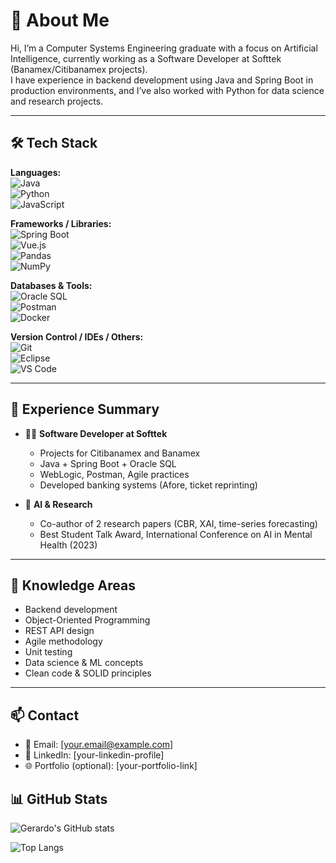 # 👋 About Me

Hi, I’m a Computer Systems Engineering graduate with a focus on Artificial Intelligence, currently working as a Software Developer at Softtek (Banamex/Citibanamex projects).  
I have experience in backend development using Java and Spring Boot in production environments, and I’ve also worked with Python for data science and research projects.

---

## 🛠️ Tech Stack

**Languages:**  
![Java](https://img.shields.io/badge/Java-ED8B00?style=flat&logo=java&logoColor=white)  
![Python](https://img.shields.io/badge/Python-3776AB?style=flat&logo=python&logoColor=white)  
![JavaScript](https://img.shields.io/badge/JavaScript-F7DF1E?style=flat&logo=javascript&logoColor=black)

**Frameworks / Libraries:**  
![Spring Boot](https://img.shields.io/badge/Spring_Boot-6DB33F?style=flat&logo=spring-boot&logoColor=white)  
![Vue.js](https://img.shields.io/badge/Vue.js-35495E?style=flat&logo=vue.js&logoColor=4FC08D)  
![Pandas](https://img.shields.io/badge/Pandas-150458?style=flat&logo=pandas&logoColor=white)  
![NumPy](https://img.shields.io/badge/Numpy-013243?style=flat&logo=numpy&logoColor=white)

**Databases & Tools:**  
![Oracle SQL](https://img.shields.io/badge/Oracle-F80000?style=flat&logo=oracle&logoColor=white)  
![Postman](https://img.shields.io/badge/Postman-FF6C37?style=flat&logo=postman&logoColor=white)  
![Docker](https://img.shields.io/badge/Docker-2496ED?style=flat&logo=docker&logoColor=white)

**Version Control / IDEs / Others:**  
![Git](https://img.shields.io/badge/Git-F05032?style=flat&logo=git&logoColor=white)  
![Eclipse](https://img.shields.io/badge/Eclipse-2C2255?style=flat&logo=eclipse&logoColor=white)  
![VS Code](https://img.shields.io/badge/VS_Code-007ACC?style=flat&logo=visual-studio-code&logoColor=white)

---

## 💼 Experience Summary

- 👨‍💻 **Software Developer at Softtek**  
  
  - Projects for Citibanamex and Banamex  
  - Java + Spring Boot + Oracle SQL  
  - WebLogic, Postman, Agile practices  
  - Developed banking systems (Afore, ticket reprinting)

- 🧪 **AI & Research**  
  
  - Co-author of 2 research papers (CBR, XAI, time-series forecasting)  
  - Best Student Talk Award, International Conference on AI in Mental Health (2023)

---

## 🧠 Knowledge Areas

- Backend development  
- Object-Oriented Programming  
- REST API design  
- Agile methodology  
- Unit testing  
- Data science & ML concepts  
- Clean code & SOLID principles

---

## 📫 Contact

- 📧 Email: [your.email@example.com]  
- 💼 LinkedIn: [your-linkedin-profile]  
- 🌐 Portfolio (optional): [your-portfolio-link]

## 📊 GitHub Stats

![Gerardo's GitHub stats](https://github-readme-stats.vercel.app/api?username=jerryperezperez&show_icons=true&theme=github_dark)

![Top Langs](https://github-readme-stats.vercel.app/api/top-langs/?username=jerryperezperez&layout=compact&theme=github_dark)
